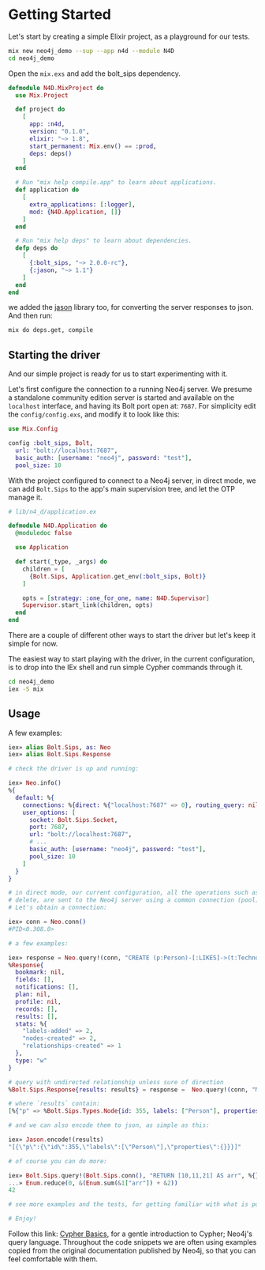 # Getting Started

Let's start by creating a simple Elixir project, as a playground for our tests.

```sh
mix new neo4j_demo --sup --app n4d --module N4D
cd neo4j_demo
```

Open the `mix.exs` and add the bolt_sips dependency.

```elixir
defmodule N4D.MixProject do
  use Mix.Project

  def project do
    [
      app: :n4d,
      version: "0.1.0",
      elixir: "~> 1.8",
      start_permanent: Mix.env() == :prod,
      deps: deps()
    ]
  end

  # Run "mix help compile.app" to learn about applications.
  def application do
    [
      extra_applications: [:logger],
      mod: {N4D.Application, []}
    ]
  end

  # Run "mix help deps" to learn about dependencies.
  defp deps do
    [
      {:bolt_sips, "~> 2.0.0-rc"},
      {:jason, "~> 1.1"}
    ]
  end
end
```

we added the [jason](https://hex.pm/packages/jason) library too, for converting the server responses to json. And then run:

```sh
mix do deps.get, compile
```

## Starting the driver

And our simple project is ready for us to start experimenting with it.

Let's first configure the connection to a running Neo4j server. We presume a standalone community edition server is started and available on the `localhost` interface, and having its Bolt port open at: `7687`. For simplicity edit the `config/config.exs`, and modify it to look like this:

```elixir
use Mix.Config

config :bolt_sips, Bolt,
  url: "bolt://localhost:7687",
  basic_auth: [username: "neo4j", password: "test"],
  pool_size: 10

```

With the project configured to connect to a Neo4j server, in direct mode, we can add `Bolt.Sips` to the app's main supervision tree, and let the OTP manage it.

```elixir
# lib/n4_d/application.ex

defmodule N4D.Application do
  @moduledoc false

  use Application

  def start(_type, _args) do
    children = [
      {Bolt.Sips, Application.get_env(:bolt_sips, Bolt)}
    ]

    opts = [strategy: :one_for_one, name: N4D.Supervisor]
    Supervisor.start_link(children, opts)
  end
end
```

There are a couple of different other ways to start the driver but let's keep it simple for now.

The easiest way to start playing with the driver, in the current configuration, is to drop into the IEx shell and run simple Cypher commands through it.

```sh
cd neo4j_demo
iex -S mix
```

## Usage

A few examples:

```elixir
iex» alias Bolt.Sips, as: Neo
iex» alias Bolt.Sips.Response

# check the driver is up and running:

iex» Neo.info()
%{
  default: %{
    connections: %{direct: %{"localhost:7687" => 0}, routing_query: nil},
    user_options: [
      socket: Bolt.Sips.Socket,
      port: 7687,
      url: "bolt://localhost:7687",
      # ...
      basic_auth: [username: "neo4j", password: "test"],
      pool_size: 10
    ]
  }
}

# in direct mode, our current configuration, all the operations such as: read/write or
# delete, are sent to the Neo4j server using a common connection (pool).
# Let's obtain a connection:

iex» conn = Neo.conn()
#PID<0.308.0>

# a few examples:

iex» response = Neo.query!(conn, "CREATE (p:Person)-[:LIKES]->(t:Technology)")
%Response{
  bookmark: nil,
  fields: [],
  notifications: [],
  plan: nil,
  profile: nil,
  records: [],
  results: [],
  stats: %{
    "labels-added" => 2,
    "nodes-created" => 2,
    "relationships-created" => 1
  },
  type: "w"
}

# query with undirected relationship unless sure of direction
%Bolt.Sips.Response{results: results} = response =  Neo.query!(conn, "MATCH (p:Person)-[:LIKES]-(t:Technology) RETURN p")

# where `results` contain:
[%{"p" => %Bolt.Sips.Types.Node{id: 355, labels: ["Person"], properties: %{}}}]

# and we can also encode them to json, as simple as this:

iex» Jason.encode!(results)
"[{\"p\":{\"id\":355,\"labels\":[\"Person\"],\"properties\":{}}}]"

# of course you can do more:

iex» Bolt.Sips.query!(Bolt.Sips.conn(), "RETURN [10,11,21] AS arr", %{}, timeout: 19_000) |>
...» Enum.reduce(0, &(Enum.sum(&1["arr"]) + &2))
42

# see more examples and the tests, for getting familiar with what is possible.

# Enjoy!
```

Follow this link: [Cypher Basics](https://neo4j.com/developer/cypher-query-language/), for a gentle introduction to Cypher; Neo4j's query language. Throughout the code snippets we are often using examples copied from the original documentation published by Neo4j, so that you can feel comfortable with them.
